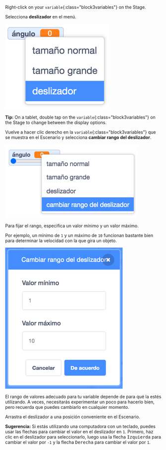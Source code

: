 Right-click on your `variable`{:class="block3variables"} on the Stage.

Selecciona **deslizador** en el menú.

![Seleccionando 'deslizador' en el menú.](images/variable-slider.png)

**Tip:** On a tablet, double tap on the `variable`{:class="block3variables"} on the Stage to change between the display options.

Vuelve a hacer clic derecho en la `variable`{:class="block3variables"} que se muestra en el Escenario y selecciona **cambiar rango del deslizador**.

![Seleccionando 'cambiar rango del deslizador' en el menú.](images/slider-range.png)

Para fijar el rango, especifica un valor mínimo y un valor máximo.

Por ejemplo, un mínimo de `1` y un máximo de `10` funcionan bastante bien para determinar la velocidad con la que gira un objeto.

![Cambiando el rango del deslizador de 1 a 10.](images/slider-values.png)

El rango de valores adecuado para tu variable depende de para qué la estés utilizando. A veces, necesitarás experimentar un poco para hacerlo bien, pero recuerda que puedes cambiarlo en cualquier momento.

Arrastra el deslizador a una posición conveniente en el Escenario.

**Sugerencia:** Si estás utilizando una computadora con un teclado, puedes usar las flechas para cambiar el valor en el deslizador en `1`. Primero, haz clic en el deslizador para seleccionarlo, luego usa la flecha <kbd>Izquierda</kbd> para cambiar el valor por `-1` y la flecha <kbd>Derecha</kbd> para cambiar el valor por `1`.

